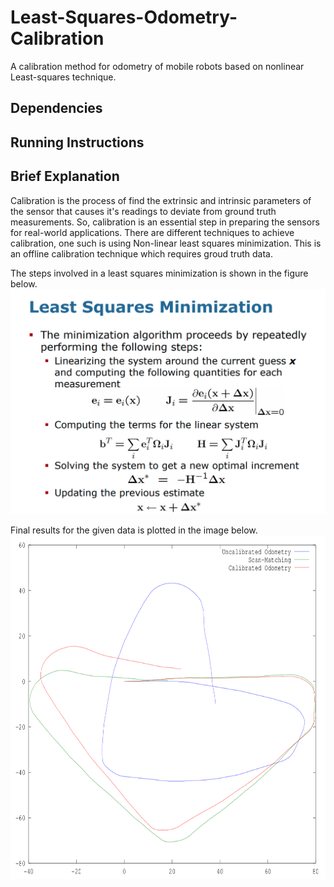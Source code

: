# Least-Squares-Odometry-Calibration
A calibration method for odometry of mobile robots based on nonlinear Least-squares technique.

## Dependencies

## Running Instructions

## Brief Explanation
Calibration is the process of find the extrinsic and intrinsic parameters of the sensor that causes it's readings to deviate from ground truth measurements. So, calibration is an essential step in preparing the sensors for real-world applications. There are different techniques to achieve calibration, one such is using Non-linear least squares minimization. This is an offline calibration technique which requires groud truth data. 

The steps involved in a least squares minimization is shown in the figure below. 
<img heigth="100" src="resources/LS.png">

Final results for the given data is plotted in the image below.
<img height="550" width="800" src="resources/odometry-calibration-result.png">
